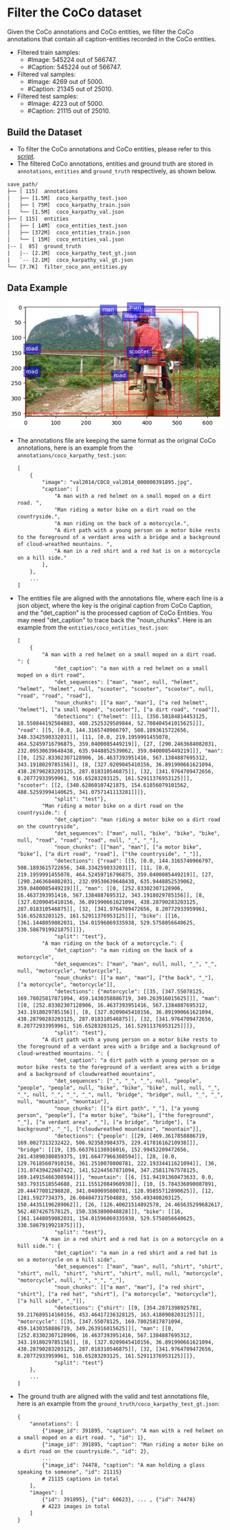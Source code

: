 # Filter the CoCo dataset

Given the CoCo annotations and CoCo entities, we filter the CoCo annotations that contain all caption-entities recorded in the CoCo entities.

- Filtered train samples: 
    - #Image: 545224 out of 566747.
    - #Caption: 545224 out of 566747.
- Filtered val samples: 
    - #Image: 4269 out of 5000.
    - #Caption: 21345 out of 25010.
- Filtered test samples: 
    - #Image: 4223 out of 5000.
    - #Caption: 21115 out of 25010.

## Build the Dataset

- To filter the CoCo annotations and CoCo entities, please refer to this [script](./filter_coco_ann_entities.py).
- The filtered CoCo annotations, entities and ground truth are stored in `annotations`, `entities` and `ground_truth` respectively, as shown below.

```
save_path/
├── [ 115]  annotations
│   ├── [1.5M]  coco_karpathy_test.json
│   ├── [ 75M]  coco_karpathy_train.json
│   └── [1.5M]  coco_karpathy_val.json
├── [ 115]  entities
│   ├── [ 14M]  coco_entities_test.json
│   ├── [372M]  coco_entities_train.json
│   └── [ 15M]  coco_entities_val.json
|-- [  85]  ground_truth
|   |-- [2.1M]  coco_karpathy_test_gt.json
|   `-- [2.1M]  coco_karpathy_val_gt.json
└── [7.7K]  filter_coco_ann_entities.py
```

## Data Example

![tesxt_idx0](../../Examples/CoCo_Entities/test_idx0.png)

- The annotations file are keeping the same format as the original CoCo annotations, here is an example from the `annotations/coco_karpathy_test.json`:

    ```
    [
        {
            "image": "val2014/COCO_val2014_000000391895.jpg",
            "caption": [
                "A man with a red helmet on a small moped on a dirt road. ",
                "Man riding a motor bike on a dirt road on the countryside.",
                "A man riding on the back of a motorcycle.",
                "A dirt path with a young person on a motor bike rests to the foreground of a verdant area with a bridge and a background of cloud-wreathed mountains. ",
                "A man in a red shirt and a red hat is on a motorcycle on a hill side."
            ],
        },
        ...
    ]
    ```

- The entities file are aligned with the annotations file, where each line is a json object, where the key is the original caption from CoCo Caption, and the "det_caption" is the processed caption of CoCo Entities. You may need "det_caption" to trace back the "noun_chunks". Here is an example from the `entities/coco_entities_test.json`:

    ```
    [
        {
            "A man with a red helmet on a small moped on a dirt road. ": {
                "det_caption": "a man with a red helmet on a small moped on a dirt road",
                "det_sequences": ["man", "man", null, "helmet", "helmet", "helmet", null, "scooter", "scooter", "scooter", null, "road", "road", "road"], 
                "noun_chunks": [["a man", "man"], ["a red helmet", "helmet"], ["a small moped", "scooter"], ["a dirt road", "road"]], 
                "detections": {"helmet": [[1, [356.58184814453125, 18.550844192504883, 408.2525329589844, 52.708404541015625]]], "road": [[5, [0.0, 144.3165740966797, 508.1893615722656, 348.3342590332031]], [11, [0.0, 219.1959991455078, 464.52459716796875, 359.0400085449219]], [27, [290.2463684082031, 232.09530639648438, 635.9448852539062, 359.0400085449219]]], "man": [[0, [252.83302307128906, 16.4637393951416, 567.1384887695312, 343.1918029785156]], [8, [327.0209045410156, 36.891990661621094, 438.28790283203125, 287.018310546875]], [32, [341.9764709472656, 8.20772933959961, 516.65283203125, 161.52911376953125]]], "scooter": [[2, [340.62860107421875, 154.61856079101562, 488.52593994140625, 341.0757141113281]]]}, 
                "split": "test"}, 
            "Man riding a motor bike on a dirt road on the countryside.": {
                "det_caption": "man riding a motor bike on a dirt road on the countryside",
                "det_sequences": ["man", null, "bike", "bike", "bike", null, "road", "road", "road", null, "_", "_"], 
                "noun_chunks": [["man", "man"], ["a motor bike", "bike"], ["a dirt road", "road"], ["the countryside", "_"]], 
                "detections": {"road": [[5, [0.0, 144.3165740966797, 508.1893615722656, 348.3342590332031]], [11, [0.0, 219.1959991455078, 464.52459716796875, 359.0400085449219]], [27, [290.2463684082031, 232.09530639648438, 635.9448852539062, 359.0400085449219]]], "man": [[0, [252.83302307128906, 16.4637393951416, 567.1384887695312, 343.1918029785156]], [8, [327.0209045410156, 36.891990661621094, 438.28790283203125, 287.018310546875]], [32, [341.9764709472656, 8.20772933959961, 516.65283203125, 161.52911376953125]]], "bike": [[16, [361.1448059082031, 154.01596069335938, 529.5758056640625, 330.5867919921875]]]}, 
                "split": "test"}, 
            "A man riding on the back of a motorcycle.": {
                "det_caption": "a man riding on the back of a motorcycle",
                "det_sequences": ["man", "man", null, null, "_", "_", null, "motorcycle", "motorcycle"], 
                "noun_chunks": [["a man", "man"], ["the back", "_"], ["a motorcycle", "motorcycle"]], 
                "detections": {"motorcycle": [[35, [347.55078125, 169.78025817871094, 459.1430358886719, 349.263916015625]]], "man": [[0, [252.83302307128906, 16.4637393951416, 567.1384887695312, 343.1918029785156]], [8, [327.0209045410156, 36.891990661621094, 438.28790283203125, 287.018310546875]], [32, [341.9764709472656, 8.20772933959961, 516.65283203125, 161.52911376953125]]]}, 
                "split": "test"}, 
            "A dirt path with a young person on a motor bike rests to the foreground of a verdant area with a bridge and a background of cloud-wreathed mountains. ": {
                "det_caption": "a dirt path with a young person on a motor bike rests to the foreground of a verdant area with a bridge and a background of cloudwreathed mountains",
                "det_sequences": ["_", "_", "_", null, "people", "people", "people", null, "bike", "bike", "bike", null, null, "_", "_", null, "_", "_", "_", null, "bridge", "bridge", null, "_", "_", null, "mountain", "mountain"], 
                "noun_chunks": [["a dirt path", "_"], ["a young person", "people"], ["a motor bike", "bike"], ["the foreground", "_"], ["a verdant area", "_"], ["a bridge", "bridge"], ["a background", "_"], ["cloudwreathed mountains", "mountain"]], 
                "detections": {"people": [[29, [469.3617858886719, 169.0027313232422, 506.923583984375, 229.41781616210938]]], "bridge": [[19, [35.663761138916016, 152.99452209472656, 281.43890380859375, 191.66477966308594]], [28, [0.0, 129.76185607910156, 361.2510070800781, 222.19334411621094]], [36, [31.07439422607422, 141.52244567871094, 347.25811767578125, 169.14915466308594]]], "mountain": [[6, [51.94191360473633, 0.0, 583.7931518554688, 211.15512084960938]], [10, [5.784336090087891, 20.44477081298828, 341.0400695800781, 128.95855712890625]], [12, [281.5927734375, 26.084047317504883, 550.493408203125, 150.44351196289062]], [26, [126.40021514892578, 24.465635299682617, 562.4874267578125, 150.3363800048828]]], "bike": [[16, [361.1448059082031, 154.01596069335938, 529.5758056640625, 330.5867919921875]]]}, 
                "split": "test"}, 
            "A man in a red shirt and a red hat is on a motorcycle on a hill side.": {
                "det_caption": "a man in a red shirt and a red hat is on a motorcycle on a hill side",
                "det_sequences": ["man", "man", null, "shirt", "shirt", "shirt", null, "shirt", "shirt", "shirt", null, null, "motorcycle", "motorcycle", null, "_", "_", "_"], 
                "noun_chunks": [["a man", "man"], ["a red shirt", "shirt"], ["a red hat", "shirt"], ["a motorcycle", "motorcycle"], ["a hill side", "_"]], 
                "detections": {"shirt": [[9, [354.2871398925781, 59.217689514160156, 453.46417236328125, 163.4180908203125]]], "motorcycle": [[35, [347.55078125, 169.78025817871094, 459.1430358886719, 349.263916015625]]], "man": [[0, [252.83302307128906, 16.4637393951416, 567.1384887695312, 343.1918029785156]], [8, [327.0209045410156, 36.891990661621094, 438.28790283203125, 287.018310546875]], [32, [341.9764709472656, 8.20772933959961, 516.65283203125, 161.52911376953125]]]}, 
                "split": "test"}
        },
        ...
    ]
    ```

- The ground truth are aligned with the valid and test annotations file, here is an example from the `ground_truth/coco_karpathy_test_gt.json`:

    ```
    {
        "annotations": [
            {"image_id": 391895, "caption": "A man with a red helmet on a small moped on a dirt road. ", "id": 1}, 
            {"image_id": 391895, "caption": "Man riding a motor bike on a dirt road on the countryside.", "id": 2}, 
            ...
            {"image_id": 74478, "caption": "A man holding a glass speaking to someone", "id": 21115} 
            # 21115 captions in total
        ],
        "images": [
            {"id": 391895}, {"id": 60623}, ... , {"id": 74478}  
            # 4223 images in total 
        ]
    }
    ```
